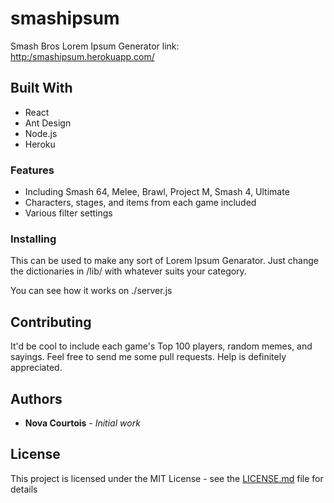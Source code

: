# smashipsum
Smash Bros Lorem Ipsum Generator
link: [http:/smashipsum.herokuapp.com/](http://smashipsum.herokuapp.com/)

## Built With

* React
* Ant Design
* Node.js
* Heroku

### Features

* Including Smash 64, Melee, Brawl, Project M, Smash 4, Ultimate
* Characters, stages, and items from each game included
* Various filter settings

### Installing

This can be used to make any sort of Lorem Ipsum Genarator.
Just change the dictionaries in /lib/ with whatever suits your category.

You can see how it works on ./server.js


## Contributing

It'd be cool to include each game's Top 100 players, random memes, and sayings.
Feel free to send me some pull requests.
Help is definitely appreciated.

## Authors

* **Nova Courtois** - *Initial work* 

## License

This project is licensed under the MIT License - see the [LICENSE.md](LICENSE.md) file for details
